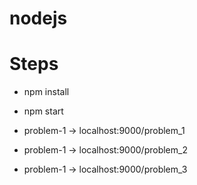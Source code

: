 # nodejs

# Steps
- npm install
- npm start

 - problem-1 -> localhost:9000/problem_1
 - problem-1 -> localhost:9000/problem_2
 - problem-1 -> localhost:9000/problem_3
